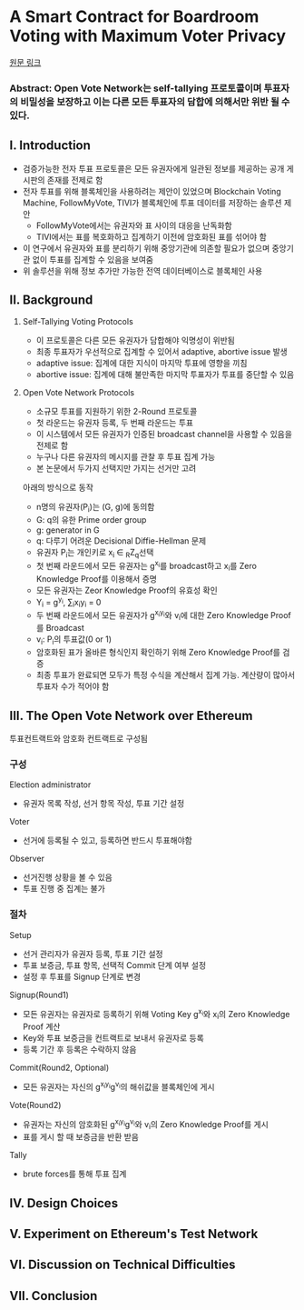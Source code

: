 # A Smart Contract for Boardroom Voting with Maximum Voter Privacy

[원문 링크](https://eprint.iacr.org/2017/110.pdf)

### Abstract: Open Vote Network는 self-tallying 프로토콜이며 투표자의 비밀성을 보장하고 이는 다른 모든 투표자의 담합에 의해서만 위반 될 수 있다.

## I. Introduction
* 검증가능한 전자 투표 프로토콜은 모든 유권자에게 일관된 정보를 제공하는 공개 게시판의 존재를 전제로 함
* 전자 투표를 위해 블록체인을 사용하려는 제안이 있었으며 Blockchain Voting Machine, FollowMyVote, TIVI가 블록체인에 투표 데이터를 저장하는 솔루션 제안
    * FollowMyVote에서는 유권자와 표 사이의 대응을 난독화함
    * TIVI에서는 표를 복호화하고 집계하기 이전에 암호화된 표를 섞어야 함
* 이 연구에서 유권자와 표를 분리하기 위해 중앙기관에 의존할 필요가 없으며 중앙기관 없이 투표를 집계할 수 있음을 보여줌
* 위 솔루션을 위해 정보 추가만 가능한 전역 데이터베이스로 블록체인 사용

## II. Background
1. Self-Tallying Voting Protocols
    * 이 프로토콜은 다른 모든 유권자가 담합해야 익명성이 위반됨
    * 최종 투표자가 우선적으로 집계할 수 있어서 adaptive, abortive issue 발생
    * adaptive issue: 집계에 대한 지식이 마지막 투표에 영향을 끼침
    * abortive issue: 집계에 대해 불만족한 마지막 투표자가 투표를 중단할 수 있음

1. Open Vote Network Protocols
    * 소규모 투표를 지원하기 위한 2-Round 프로토콜
    * 첫 라운드는 유권자 등록, 두 번째 라운드는 투표
    * 이 시스템에서 모든 유권자가 인증된 broadcast channel을 사용할 수 있음을 전제로 함
    * 누구나 다른 유권자의 메시지를 관찰 후 투표 집계 가능
    * 본 논문에서 두가지 선택지만 가지는 선거만 고려

    아래의 방식으로 동작
    * n명의 유권자(P<sub>i</sub>)는 (G, g)에 동의함
    * G: q의 유한 Prime order group
    * g: generator in G
    * q: 다루기 어려운 Decisional Diffie-Hellman 문제
    * 유권자 P<sub>i</sub>는 개인키로 x<sub>i</sub> ∈ <sub>R</sub>Z<sub>q</sub>선택
    * 첫 번째 라운드에서 모든 유권자는 g<sup>x<sub>i</sub></sup>를 broadcast하고 x<sub>i</sub>를 Zero Knowledge Proof를 이용해서 증명
    * 모든 유권자는 Zeor Knowledge Proof의 유효성 확인
    * Y<sub>i</sub> = g<sup>y<sub>i</sup></sup>, ∑<sub>i</sub>x<sub>i</sub>y<sub>i</sub> = 0
    * 두 번째 라운드에서 모든 유권자가 g<sup>x<sub>i</sub></sup><sup>y<sub>i</sub></sup>와 v<sub>i</sub>에 대한 Zero Knowledge Proof를 Broadcast
    * v<sub>i</sub>: P<sub>i</sub>의 투표값(0 or 1)
    * 암호화된 표가 올바른 형식인지 확인하기 위해 Zero Knowledge Proof를 검증
    * 최종 투표가 완료되면 모두가 특정 수식을 계산해서 집계 가능. 계산량이 많아서 투표자 수가 적어야 함


## III. The Open Vote Network over Ethereum
투표컨트랙트와 암호화 컨트랙트로 구성됨 
### 구성
Election administrator
* 유권자 목록 작성, 선거 항목 작성, 투표 기간 설정

Voter
* 선거에 등록될 수 있고, 등록하면 반드시 투표해야함

Observer
* 선거진행 상황을 볼 수 있음
* 투표 진행 중 집계는 불가

### 절차
Setup
* 선거 관리자가 유권자 등록, 투표 기간 설정
* 투표 보증금, 투표 항목, 선택적 Commit 단계 여부 설정
* 설정 후 투표를 Signup 단계로 변경


Signup(Round1)
* 모든 유권자는 유권자로 등록하기 위해 Voting Key g<sup>x<sub>i</sub></sup>와 x<sub>i</sub>의 Zero Knowledge Proof 계산
* Key와 투표 보증금을 컨트랙트로 보내서 유권자로 등록
* 등록 기간 후 등록은 수락하지 않음


Commit(Round2, Optional)
* 모든 유권자는 자신의 g<sup>x<sub>i</sub></sup><sup>y<sub>i</sub></sup>g<sup>v<sub>i</sub></sup>의 해쉬값을 블록체인에 게시

Vote(Round2)
* 유권자는 자신의 암호화된 g<sup>x<sub>i</sub></sup><sup>y<sub>i</sub></sup>g<sup>v<sub>i</sub></sup>와 v<sub>i</sub>의 Zero Knowledge Proof를 게시
* 표를 게시 할 때 보증금을 반환 받음

Tally
* brute forces를 통해 투표 집계

## IV. Design Choices

## V. Experiment on Ethereum's Test Network

## VI. Discussion on Technical Difficulties

## VII. Conclusion